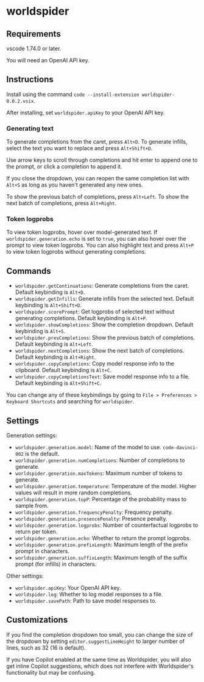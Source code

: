 # worldspider

## Requirements

vscode 1.74.0 or later.

You will need an OpenAI API key.

## Instructions

Install using the command `code --install-extension worldspider-0.0.2.vsix`.

After installing, set `worldspider.apiKey` to your OpenAI API key.

### Generating text

To generate completions from the caret, press `Alt+D`. To generate infills, select the text you want to replace and press `Alt+Shift+D`.

Use arrow keys to scroll through completions and hit enter to append one to the prompt, or click a completion to append it. 

If you close the dropdown, you can reopen the same completion list with `Alt+S` as long as you haven't generated any new ones.

To show the previous batch of completions, press `Alt+Left`. To show the next batch of completions, press `Alt+Right`.

### Token logprobs

To view token logprobs, hover over model-generated text. If `worldspider.generation.echo` is set to `true`, you can also hover over the prompt to view token logprobs. You can also highlight text and press `Alt+P` to view token logprobs without generating completions.

## Commands

- `worldspider.getContinuations`: Generate completions from the caret. Default keybinding is `Alt+D`.
- `worldspider.getInfills`: Generate infills from the selected text. Default keybinding is `Alt+Shift+D`.
- `worldspider.scorePrompt`: Get logprobs of selected text without generating completions. Default keybinding is `Alt+P`.
- `worldspider.showCompletions`: Show the completion dropdown. Default keybinding is `Alt+S`.
- `worldspider.prevCompletions`: Show the previous batch of completions. Default keybinding is `Alt+Left`.
- `worldspider.nextCompletions`: Show the next batch of completions. Default keybinding is `Alt+Right`.
- `worldspider.copyCompletions`: Copy model response info to the clipboard. Default keybinding is `Alt+C`.
- `worldspider.copyCompletionsText`: Save model response info to a file. Default keybinding is `Alt+Shift+C`.

You can change any of these keybindings by going to `File > Preferences > Keyboard Shortcuts` and searching for `worldspider`.

## Settings

Generation settings:
- `worldspider.generation.model`: Name of the model to use. `code-davinci-002` is the default.
- `worldspider.generation.numCompletions`: Number of completions to generate.
- `worldspider.generation.maxTokens`: Maximum number of tokens to generate.
- `worldspider.generation.temperature`: Temperature of the model. Higher values will result in more random completions.
- `worldspider.generation.topP`: Percentage of the probability mass to sample from.
- `worldspider.generation.frequencyPenalty`: Frequency penalty.
- `worldspider.generation.presencePenalty`: Presence penalty.
- `worldspider.generation.logprobs`: Number of counterfactual logprobs to return per token.
- `worldspider.generation.echo`: Whether to return the prompt logprobs.
- `worldspider.generation.prefixLength`: Maximum length of the prefix prompt in characters.
- `worldspider.generation.suffixLength`: Maximum length of the suffix prompt (for infills) in characters.

Other settings:
- `worldspider.apiKey`: Your OpenAI API key.
- `worldspider.log`: Whether to log model responses to a file.
- `worldspider.savePath`: Path to save model responses to.

## Customizations

If you find the completion dropdown too small, you can change the size of the dropdown by setting `editor.suggestLineHeight` to larger number of lines, such as 32 (16 is default).

If you have Copilot enabled at the same time as Worldspider, you will also get inline Copilot suggestions, which does not interfere with Worldspider's functionality but may be confusing.
